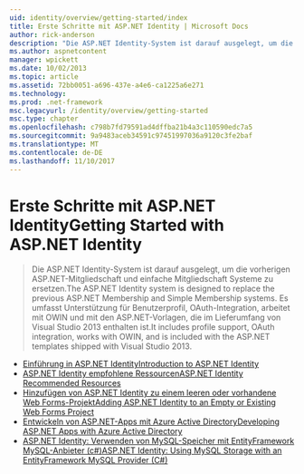 ```yaml
---
uid: identity/overview/getting-started/index
title: Erste Schritte mit ASP.NET Identity | Microsoft Docs
author: rick-anderson
description: "Die ASP.NET Identity-System ist darauf ausgelegt, um die vorherigen ASP.NET-Mitgliedschaft und einfache Mitgliedschaft Systeme zu ersetzen. Es umfasst Unterstützung für Benutzerprofil, OAuth zahlreiche..."
ms.author: aspnetcontent
manager: wpickett
ms.date: 10/02/2013
ms.topic: article
ms.assetid: 72bb0051-a696-437e-a4e6-ca1225a6e271
ms.technology: 
ms.prod: .net-framework
msc.legacyurl: /identity/overview/getting-started
msc.type: chapter
ms.openlocfilehash: c798b7fd79591ad4dffba21b4a3c110590edc7a5
ms.sourcegitcommit: 9a9483aceb34591c97451997036a9120c3fe2baf
ms.translationtype: MT
ms.contentlocale: de-DE
ms.lasthandoff: 11/10/2017
---
```

<a name="getting-started-with-aspnet-identity"></a><span data-ttu-id="e03ec-104">Erste Schritte mit ASP.NET Identity</span><span class="sxs-lookup"><span data-stu-id="e03ec-104">Getting Started with ASP.NET Identity</span></span>
====================
> <span data-ttu-id="e03ec-105">Die ASP.NET Identity-System ist darauf ausgelegt, um die vorherigen ASP.NET-Mitgliedschaft und einfache Mitgliedschaft Systeme zu ersetzen.</span><span class="sxs-lookup"><span data-stu-id="e03ec-105">The ASP.NET Identity system is designed to replace the previous ASP.NET Membership and Simple Membership systems.</span></span> <span data-ttu-id="e03ec-106">Es umfasst Unterstützung für Benutzerprofil, OAuth-Integration, arbeitet mit OWIN und mit den ASP.NET-Vorlagen, die im Lieferumfang von Visual Studio 2013 enthalten ist.</span><span class="sxs-lookup"><span data-stu-id="e03ec-106">It includes profile support, OAuth integration, works with OWIN, and is included with the ASP.NET templates shipped with Visual Studio 2013.</span></span>


- [<span data-ttu-id="e03ec-107">Einführung in ASP.NET Identity</span><span class="sxs-lookup"><span data-stu-id="e03ec-107">Introduction to ASP.NET Identity</span></span>](introduction-to-aspnet-identity.md)
- [<span data-ttu-id="e03ec-108">ASP.NET Identity empfohlene Ressourcen</span><span class="sxs-lookup"><span data-stu-id="e03ec-108">ASP.NET Identity Recommended Resources</span></span>](aspnet-identity-recommended-resources.md)
- [<span data-ttu-id="e03ec-109">Hinzufügen von ASP.NET Identity zu einem leeren oder vorhandene Web Forms-Projekt</span><span class="sxs-lookup"><span data-stu-id="e03ec-109">Adding ASP.NET Identity to an Empty or Existing Web Forms Project</span></span>](adding-aspnet-identity-to-an-empty-or-existing-web-forms-project.md)
- [<span data-ttu-id="e03ec-110">Entwickeln von ASP.NET-Apps mit Azure Active Directory</span><span class="sxs-lookup"><span data-stu-id="e03ec-110">Developing ASP.NET Apps with Azure Active Directory</span></span>](developing-aspnet-apps-with-windows-azure-active-directory.md)
- [<span data-ttu-id="e03ec-111">ASP.NET Identity: Verwenden von MySQL-Speicher mit EntityFramework MySQL-Anbieter (c#)</span><span class="sxs-lookup"><span data-stu-id="e03ec-111">ASP.NET Identity: Using MySQL Storage with an EntityFramework MySQL Provider (C#)</span></span>](aspnet-identity-using-mysql-storage-with-an-entityframework-mysql-provider.md)

